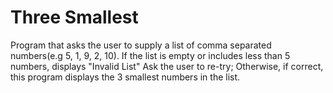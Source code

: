 # Three Smallest 

Program that asks the user to supply a list of comma
separated numbers(e.g 5, 1, 9, 2, 10).
If the list is empty or includes less than 5 numbers, displays "Invalid List"
Ask the user to re-try;
Otherwise, if correct, this program displays the 3 smallest numbers in the list.
